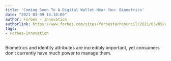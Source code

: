 ```yaml
---
title: 'Coming Soon To A Digital Wallet Near You: Biometrics'
date: "2021-03-09 14:10:00"
author: Forbes - Innovation
authorlink: https://www.forbes.com/sites/forbestechcouncil/2021/03/09/coming-soon-to-a-digital-wallet-near-you-biometrics/
tags:
- Forbes-Innovation
---
```

Biometrics and identity attributes are incredibly important, yet consumers don’t currently have much power to manage them.